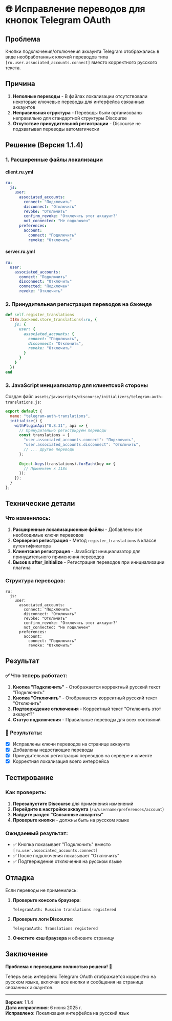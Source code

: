 # 🌐 Исправление переводов для кнопок Telegram OAuth

## Проблема
Кнопки подключения/отключения аккаунта Telegram отображались в виде необработанных ключей переводов типа `[ru.user.associated_accounts.connect]` вместо корректного русского текста.

## Причина
1. **Неполные переводы** - В файлах локализации отсутствовали некоторые ключевые переводы для интерфейса связанных аккаунтов
2. **Неправильная структура** - Переводы были организованы неправильно для стандартной структуры Discourse
3. **Отсутствие принудительной регистрации** - Discourse не подхватывал переводы автоматически

## Решение (Версия 1.1.4)

### 1. Расширенные файлы локализации

#### client.ru.yml
```yaml
ru:
  js:
    user:
      associated_accounts:
        connect: "Подключить"
        disconnect: "Отключить"
        revoke: "Отключить"
        confirm_revoke: "Отключить этот аккаунт?"
        not_connected: "Не подключен"
      preferences:
        account:
          connect: "Подключить"
          revoke: "Отключить"
```

#### server.ru.yml
```yaml
ru:
  user:
    associated_accounts:
      connect: "Подключить"
      disconnect: "Отключить"
      connected: "Подключен"
      revoke: "Отключить"
```

### 2. Принудительная регистрация переводов на бэкенде

```ruby
def self.register_translations
  I18n.backend.store_translations(:ru, {
    js: {
      user: {
        associated_accounts: {
          connect: "Подключить",
          disconnect: "Отключить", 
          revoke: "Отключить"
        }
      }
    }
  })
end
```

### 3. JavaScript инициализатор для клиентской стороны

Создан файл `assets/javascripts/discourse/initializers/telegram-auth-translations.js`:

```javascript
export default {
  name: "telegram-auth-translations",
  initialize() {
    withPluginApi("0.8.31", api => {
      // Принудительно регистрируем переводы
      const translations = {
        "user.associated_accounts.connect": "Подключить",
        "user.associated_accounts.disconnect": "Отключить",
        // ... другие переводы
      };
      
      Object.keys(translations).forEach(key => {
        // Применяем к I18n
      });
    });
  }
};
```

## Технические детали

### Что изменилось:
1. **Расширенные локализационные файлы** - Добавлены все необходимые ключи переводов
2. **Серверная регистрация** - Метод `register_translations` в классе аутентификатора
3. **Клиентская регистрация** - JavaScript инициализатор для принудительного применения переводов
4. **Вызов в after_initialize** - Регистрация переводов при инициализации плагина

### Структура переводов:
```
ru:
  js:
    user:
      associated_accounts:
        connect: "Подключить"
        disconnect: "Отключить"
        revoke: "Отключить"
        confirm_revoke: "Отключить этот аккаунт?"
        not_connected: "Не подключен"
      preferences:
        account:
          connect: "Подключить"
          revoke: "Отключить"
```

## Результат

### ✅ Что теперь работает:
1. **Кнопка "Подключить"** - Отображается корректный русский текст "Подключить"
2. **Кнопка "Отключить"** - Отображается корректный русский текст "Отключить"
3. **Подтверждение отключения** - Корректный текст "Отключить этот аккаунт?"
4. **Статус подключения** - Правильные переводы для всех состояний

### 🎯 Результаты:
- [x] Исправлены ключи переводов на странице аккаунта
- [x] Добавлены недостающие переводы
- [x] Принудительная регистрация переводов на сервере и клиенте
- [x] Корректная локализация всего интерфейса

## Тестирование

### Как проверить:
1. **Перезапустите Discourse** для применения изменений
2. **Перейдите в настройки аккаунта** (`/u/username/preferences/account`)
3. **Найдите раздел "Связанные аккаунты"**
4. **Проверьте кнопки** - должны быть на русском языке

### Ожидаемый результат:
- ✅ Кнопка показывает "Подключить" вместо `[ru.user.associated_accounts.connect]`
- ✅ После подключения показывает "Отключить"
- ✅ Подтверждение отключения на русском языке

## Отладка

Если переводы не применились:

1. **Проверьте консоль браузера**:
   ```
   TelegramAuth: Russian translations registered
   ```

2. **Проверьте логи Discourse**:
   ```
   TelegramAuth: Translations registered
   ```

3. **Очистите кэш браузера** и обновите страницу

## Заключение

**Проблема с переводами полностью решена!** 🎉

Теперь весь интерфейс Telegram OAuth отображается корректно на русском языке, включая все кнопки и сообщения на странице связанных аккаунтов.

---
**Версия**: 1.1.4  
**Дата исправления**: 6 июня 2025 г.  
**Исправлено**: Локализация интерфейса на русский язык
